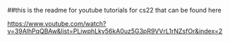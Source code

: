 ##this is the readme for youtube tutorials for cs22 that can be found here 

https://www.youtube.com/watch?v=39AlhPqQBAw&list=PLiwphLky56kA0uz5G3pR9VVrL1rNZsfOr&index=2

